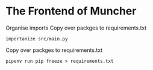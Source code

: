 # The Frontend of Muncher

Organise imports
Copy over packges to requirements.txt
```shell
importanize src/main.py
```

Copy over packges to requirements.txt
```shell
pipenv run pip freeze > requirements.txt
```
